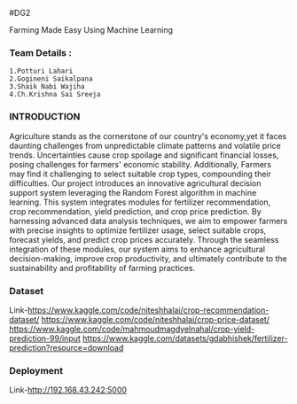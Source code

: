 #DG2

Farming Made Easy Using Machine Learning

### Team Details :
    1.Potturi Lahari
    2.Gogineni Saikalpana
    3.Shaik Nabi Wajiha
    4.Ch.Krishna Sai Sreeja
### INTRODUCTION
Agriculture stands as the cornerstone of our country's economy,yet it faces daunting challenges from unpredictable climate patterns and volatile price trends. Uncertainties cause crop spoilage and
significant financial losses, posing challenges for farmers' economic stability. Additionally, Farmers may find it challenging to select suitable crop types, compounding their difficulties.
Our project introduces an innovative agricultural decision support system leveraging the Random Forest algorithm in machine learning. This system integrates modules for fertilizer recommendation, 
crop recommendation, yield prediction, and crop price prediction. By harnessing advanced data analysis techniques, we aim to empower farmers with precise insights to optimize fertilizer usage, 
select suitable crops, forecast yields, and predict crop prices accurately. Through the seamless integration of these modules, our system aims to enhance agricultural decision-making, improve crop productivity, 
and ultimately contribute to the sustainability and profitability of farming practices.
### Dataset
Link-https://www.kaggle.com/code/niteshhalai/crop-recommendation-dataset/
     https://www.kaggle.com/code/niteshhalai/crop-price-dataset/
     https://www.kaggle.com/code/mahmoudmagdyelnahal/crop-yield-prediction-99/input
     https://www.kaggle.com/datasets/gdabhishek/fertilizer-prediction?resource=download
### Deployment
Link-http://192.168.43.242:5000




